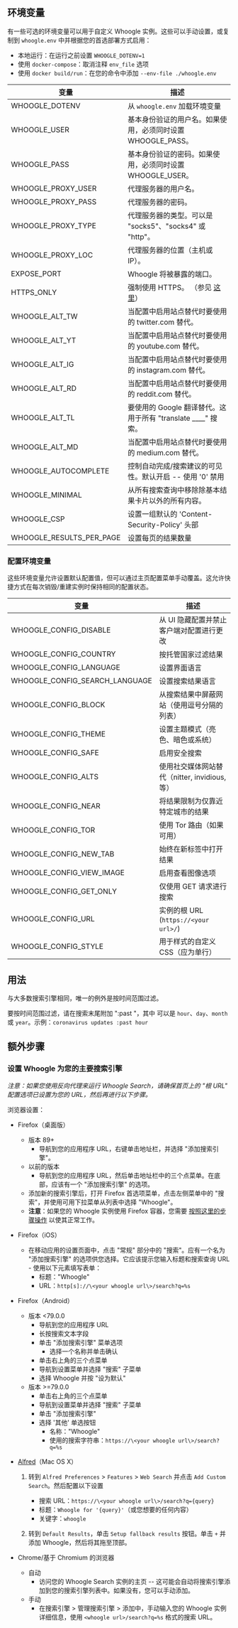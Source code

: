 ## 环境变量

<!-- markdownlint-disable MD007 MD010 MD030 MD033 -->

有一些可选的环境变量可以用于自定义 Whoogle 实例。这些可以手动设置，或复制到 `whoogle.env` 中并根据您的首选部署方式启用：

- 本地运行：在运行之前设置 `WHOOGLE_DOTENV=1`
- 使用 `docker-compose`：取消注释 `env_file` 选项
- 使用 `docker build/run`：在您的命令中添加 `--env-file ./whoogle.env`

| 变量                      | 描述                                                                                      |
| ------------------------- | ----------------------------------------------------------------------------------------- |
| WHOOGLE_DOTENV            | 从 `whoogle.env` 加载环境变量                                                             |
| WHOOGLE_USER              | 基本身份验证的用户名。如果使用，必须同时设置 WHOOGLE_PASS。                                 |
| WHOOGLE_PASS              | 基本身份验证的密码。如果使用，必须同时设置 WHOOGLE_USER。                                 |
| WHOOGLE_PROXY_USER        | 代理服务器的用户名。                                                                      |
| WHOOGLE_PROXY_PASS        | 代理服务器的密码。                                                                        |
| WHOOGLE_PROXY_TYPE        | 代理服务器的类型。可以是 "socks5"、"socks4" 或 "http"。                                   |
| WHOOGLE_PROXY_LOC         | 代理服务器的位置（主机或 IP）。                                                            |
| EXPOSE_PORT               | Whoogle 将被暴露的端口。                                                                  |
| HTTPS_ONLY                | 强制使用 HTTPS。 （参见 [这里](https://github.com/benbusby/whoogle-search#https-enforcement)） |
| WHOOGLE_ALT_TW            | 当配置中启用站点替代时要使用的 twitter.com 替代。                                          |
| WHOOGLE_ALT_YT            | 当配置中启用站点替代时要使用的 youtube.com 替代。                                        |
| WHOOGLE_ALT_IG            | 当配置中启用站点替代时要使用的 instagram.com 替代。                                      |
| WHOOGLE_ALT_RD            | 当配置中启用站点替代时要使用的 reddit.com 替代。                                         |
| WHOOGLE_ALT_TL            | 要使用的 Google 翻译替代。这用于所有 "translate \_\_\_\_" 搜索。                          |
| WHOOGLE_ALT_MD            | 当配置中启用站点替代时要使用的 medium.com 替代。                                         |
| WHOOGLE_AUTOCOMPLETE      | 控制自动完成/搜索建议的可见性。默认开启 -- 使用 '0' 禁用                                 |
| WHOOGLE_MINIMAL           | 从所有搜索查询中移除除基本结果卡片以外的所有内容。                                        |
| WHOOGLE_CSP               | 设置一组默认的 'Content-Security-Policy' 头部                                          |
| WHOOGLE_RESULTS_PER_PAGE   | 设置每页的结果数量                                                                        |

### 配置环境变量

这些环境变量允许设置默认配置值，但可以通过主页配置菜单手动覆盖。这允许快捷方式在每次销毁/重建实例时保持相同的配置状态。

| 变量                           | 描述                                          |
| ------------------------------ | --------------------------------------------- |
| WHOOGLE_CONFIG_DISABLE         | 从 UI 隐藏配置并禁止客户端对配置进行更改      |
| WHOOGLE_CONFIG_COUNTRY         | 按托管国家过滤结果                            |
| WHOOGLE_CONFIG_LANGUAGE        | 设置界面语言                                  |
| WHOOGLE_CONFIG_SEARCH_LANGUAGE | 设置搜索结果语言                              |
| WHOOGLE_CONFIG_BLOCK           | 从搜索结果中屏蔽网站（使用逗号分隔的列表）  |
| WHOOGLE_CONFIG_THEME           | 设置主题模式（亮色、暗色或系统）            |
| WHOOGLE_CONFIG_SAFE            | 启用安全搜索                                  |
| WHOOGLE_CONFIG_ALTS            | 使用社交媒体网站替代（nitter, invidious, 等） |
| WHOOGLE_CONFIG_NEAR            | 将结果限制为仅靠近特定城市的结果            |
| WHOOGLE_CONFIG_TOR             | 使用 Tor 路由（如果可用）                    |
| WHOOGLE_CONFIG_NEW_TAB         | 始终在新标签中打开结果                       |
| WHOOGLE_CONFIG_VIEW_IMAGE      | 启用查看图像选项                              |
| WHOOGLE_CONFIG_GET_ONLY        | 仅使用 GET 请求进行搜索                      |
| WHOOGLE_CONFIG_URL             | 实例的根 URL (`https://<your url>/`)         |
| WHOOGLE_CONFIG_STYLE           | 用于样式的自定义 CSS（应为单行）              |

## 用法

与大多数搜索引擎相同，唯一的例外是按时间范围过滤。

要按时间范围过滤，请在搜索末尾附加 ":past <time>"，其中 <time> 可以是 `hour`、`day`、`month` 或 `year`。示例：`coronavirus updates :past hour`

## 额外步骤

### 设置 Whoogle 为您的主要搜索引擎

_注意：如果您使用反向代理来运行 Whoogle Search，请确保首页上的 "根 URL" 配置选项已设置为您的 URL，然后再进行以下步骤。_

浏览器设置：

- Firefox（桌面版）
  - 版本 89+
    - 导航到您的应用程序 URL，右键单击地址栏，并选择 "添加搜索引擎"。
  - 以前的版本
    - 导航到您的应用程序 URL，然后单击地址栏中的三个点菜单。在底部，应该有一个 "添加搜索引擎" 的选项。
  - 添加新的搜索引擎后，打开 Firefox 首选项菜单，点击左侧菜单中的 "搜索"，并使用可用下拉菜单从列表中选择 "Whoogle"。
  - **注意**：如果您的 Whoogle 实例使用 Firefox 容器，您需要 [按照这里的步骤操作](https://github.com/benbusby/whoogle-search/blob/main/README.md#using-with-firefox-containers) 以使其正常工作。
- Firefox（iOS）
  - 在移动应用的设置页面中，点击 "常规" 部分中的 "搜索"。应有一个名为 "添加搜索引擎" 的选项供您选择。它应该提示您输入标题和搜索查询 URL - 使用以下元素填写表单：
    - 标题："Whoogle"
    - URL：`http[s]://\<your whoogle url\>/search?q=%s`
- Firefox（Android）
  - 版本 <79.0.0
    - 导航到您的应用程序 URL
    - 长按搜索文本字段
    - 单击 "添加搜索引擎" 菜单选项
      - 选择一个名称并单击确认
    - 单击右上角的三个点菜单
    - 导航到设置菜单并选择 "搜索" 子菜单
    - 选择 Whoogle 并按 "设为默认"
  - 版本 >=79.0.0
    - 单击右上角的三个点菜单
    - 导航到设置菜单并选择 "搜索" 子菜单
    - 单击 "添加搜索引擎"
    - 选择 '其他' 单选按钮
      - 名称："Whoogle"
      - 使用的搜索字符串：`https://\<your whoogle url\>/search?q=%s`
- [Alfred](https://www.alfredapp.com/)（Mac OS X）

  1. 转到 `Alfred Preferences` > `Features` > `Web Search` 并点击 `Add Custom Search`。然后配置以下设置

      - 搜索 URL：`https://\<your whoogle url\>/search?q={query}`
      - 标题：`Whoogle for '{query}'`（或您想要的任何内容）
      - 关键字：`whoogle`

  2. 转到 `Default Results`，单击 `Setup fallback results` 按钮。单击 `+` 并添加 Whoogle，然后将其拖至顶部。

- Chrome/基于 Chromium 的浏览器
  - 自动
    - 访问您的 Whoogle Search 实例的主页 -- 这可能会自动将搜索引擎添加到您的搜索引擎列表中。如果没有，您可以手动添加。
  - 手动
    - 在搜索引擎 > 管理搜索引擎 > 添加中，手动输入您的 Whoogle 实例详细信息，使用 `<whoogle url>/search?q=%s` 格式的搜索 URL。